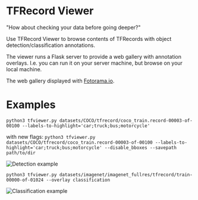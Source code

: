 # TFRecord Viewer

"How about checking your data before going deeper?"

Use TFRecord Viewer to browse contents of TFRecords with object detection/classification annotations.

The viewer runs a Flask server to provide a web gallery with annotation overlays.
I.e. you can run it on your server machine, but browse on your local machine.

The web gallery displayed with [Fotorama.io](https://fotorama.io/).

# Examples

`python3 tfviewer.py datasets/COCO/tfrecord/coco_train.record-00003-of-00100 --labels-to-highlight='car;truck;bus;motorcycle'`

with new flags:
`python3 tfviewer.py datasets/COCO/tfrecord/coco_train.record-00003-of-00100 --labels-to-highlight='car;truck;bus;motorcycle' --disable_bboxes --savepath path/to/dir`

![Detection example](http://cmp.felk.cvut.cz/~sulcmila/tfrecord-viewer/detection.png)


`python3 tfviewer.py datasets/imagenet/imagenet_fullres/tfrecord/train-00000-of-01024 --overlay classification`

![Classification example](http://cmp.felk.cvut.cz/~sulcmila/tfrecord-viewer/classification.png)
